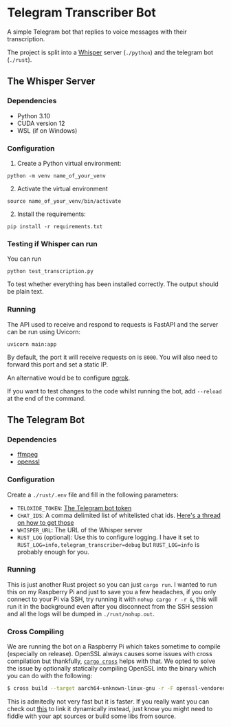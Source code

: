 # Telegram Transcriber Bot

A simple Telegram bot that replies to voice messages with their transcription.

The project is split into a [Whisper](https://github.com/SYSTRAN/faster-whisper) server (`./python`) and
the telegram bot (`./rust`).

## The Whisper Server

### Dependencies

- Python 3.10
- CUDA version 12
- WSL (if on Windows)

### Configuration

1. Create a Python virtual environment:
```
python -m venv name_of_your_venv
```
2. Activate the virtual environment
```
source name_of_your_venv/bin/activate
```
2. Install the requirements:
```
pip install -r requirements.txt
```

### Testing if Whisper can run

You can run
```
python test_transcription.py
```
To test whether everything has been installed correctly. The output should be plain text.

### Running

The API used to receive and respond to requests is FastAPI and the server can be run using Uvicorn:
```
uvicorn main:app
```

By default, the port it will receive requests on is `8000`. You will also need to forward this port and set a static IP.

An alternative would be to configure [ngrok](https://dashboard.ngrok.com/get-started/setup/windows).

If you want to test changes to the code whilst running the bot, add `--reload` at the end of the command.


## The Telegram Bot

### Dependencies

- [ffmpeg](https://ffmpeg.org/download.html)
- [openssl](https://docs.rs/openssl/latest/openssl/#automatic)

### Configuration

Create a `./rust/.env` file and fill in the following parameters:

- `TELOXIDE_TOKEN`: [The Telegram bot token](https://core.telegram.org/bots#how-do-i-create-a-bot)
- `CHAT_IDS`: A comma delimited list of whitelisted chat ids. 
  [Here's a thread on how to get those](https://stackoverflow.com/a/69302407/12756474)
- `WHISPER_URL`: The URL of the Whisper server
- `RUST_LOG` (optional): Use this to configure logging. I have it set to `RUST_LOG=info,telegram_transcriber=debug`
  but `RUST_LOG=info` is probably enough for you.

### Running

This is just another Rust project so you can just `cargo run`. I wanted to run this on my Raspberry
Pi and just to save you a few headaches, if you only connect to your Pi via SSH, try running it with
`nohup cargo r -r &`, this will run it in the background even after you disconnect from the SSH
session and all the logs will be dumped in `./rust/nohup.out`.

### Cross Compiling

We are running the bot on a Raspberry Pi which takes sometime to compile (especially on release).
OpenSSL always causes some issues with cross compilation but thankfully,
[`cargo cross`](https://github.com/cross-rs/cross) helps with that. We opted to solve the issue by
optionally statically compiling OpenSSL into the binary which you can do with the following:

```sh
$ cross build --target aarch64-unknown-linux-gnu -r -F openssl-vendored
```

This is admitedly not very fast but it is fast*er*. If you really want you can check out
[this](https://github.com/cross-rs/cross/wiki/Recipes#pre-build) to link it dynamically instead,
just know you might need to fiddle with your apt sources or build some libs from source.
